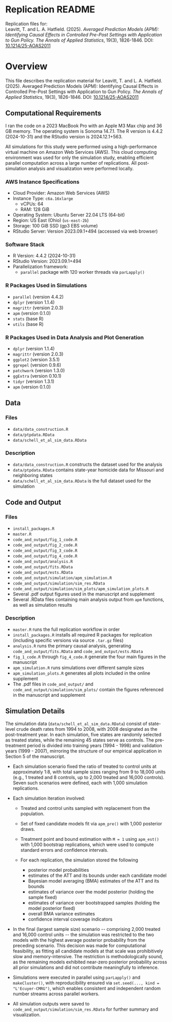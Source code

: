 # Replication README

Replication files for:  
Leavitt, T. and L. A. Hatfield. (2025). *Averaged Prediction Models (APM): Identifying Causal Effects in Controlled Pre-Post Settings with Application to Gun Policy.* _The Annals of Applied Statistics_, 19(3), 1826-1846. DOI: [10.1214/25-AOAS2011](https://doi.org/10.1214/25-AOAS2011)

# Overview

This file describes the replication material for Leavitt, T. and L. A. Hatfield. (2025). Averaged Prediction Models (APM): Identifying Causal Effects in Controlled Pre-Post Settings with Application to Gun Policy. *The Annals of Applied Statistics*, 19(3), 1826-1846. DOI: [10.1214/25-AOAS2011](https://doi.org/10.1214/25-AOAS2011)

## Computational Requirements

I ran the code on a 2023 MacBook Pro with an Apple M3 Max chip and 36 GB memory. The operating system is Sonoma 14.7.1. The R version is 4.4.2 (2024-10-31) and the RStudio version is 2024.12.1+563.

All simulations for this study were performed using a high-performance virtual machine on Amazon Web Services (AWS). This cloud computing environment was used for only the simulation study, enabling efficient parallel computation across a large number of replications. All post-simulation analysis and visualization were performed locally.

### AWS Instance Specifications

- Cloud Provider: Amazon Web Services (AWS)
- Instance Type: `c6a.16xlarge`
  - vCPUs: 64
  - RAM: 128 GiB
- Operating System: Ubuntu Server 22.04 LTS (64-bit)
- Region: US East (Ohio) (`us-east-2b`)
- Storage: 100 GiB SSD (gp3 EBS volume)
- RStudio Server: Version 2023.09.1+494 (accessed via web browser)

### Software Stack

- R Version: 4.4.2 (2024-10-31)
- RStudio Version: 2023.09.1+494
- Parallelization framework:
  - `parallel` package with 120 worker threads via `parLapply()`

### R Packages Used in Simulations

  - `parallel` (version 4.4.2)
  - `dplyr` (version 1.1.4)
  - `magrittr` (version 2.0.3)
  - `apm` (version 0.1.0)
  - `stats` (base R)
  - `utils` (base R)
  
### R Packages Used in Data Analysis and Plot Generation

  - `dplyr` (version 1.1.4)
  - `magrittr` (version 2.0.3)
  - `ggplot2` (version 3.5.1)
  - `ggrepel` (version 0.9.6)
  - `patchwork` (version 1.3.0)
  - `ggExtra` (version 0.10.1)
  - `tidyr` (version 1.3.1)
  - `apm` (version 0.1.0)

## Data

### Files

  - `data/data_construction.R`
  - `data/ptpdata.RData`
  - `data/schell_et_al_sim_data.RData`

### Description

  - `data/data_construction.R` constructs the dataset used for the analysis
  - `data/ptpdata.RData` contains state-year homicide data for Missouri and neighboring states
  - `data/schell_et_al_sim_data.RData` is the full dataset used for the simulation

## Code and Output

### Files
  - `install_packages.R`
  - `master.R`
  - `code_and_output/fig_1_code.R`
  - `code_and_output/fig_2_code.R`
  - `code_and_output/fig_3_code.R`
  - `code_and_output/fig_4_code.R`
  - `code_and_output/analysis.R`
  - `code_and_output/fits.RData`
  - `code_and_output/ests.RData`
  - `code_and_output/simulation/apm_simulation.R`
  - `code_and_output/simulation/sim_res.RData`
  - `code_and_output/simulation/sim_plots/apm_simulation_plots.R`
  - Several .pdf output figures used in the manuscript and supplement
  - Several .RData files containing main analysis output from `apm` functions, as well as simulation results

### Description

  - `master.R` runs the full replication workflow in order
  - `install_packages.R` installs all required R packages for replication (including specific versions via source `.tar.gz` files)
  - `analysis.R` runs the primary causal analysis, generating `code_and_output/fits.RData` and `code_and_output/ests.RData`
  - `fig_1_code.R` through `fig_4_code.R` generate the four main figures in the manuscript
  - `apm_simulation.R` runs simulations over different sample sizes
  - `apm_simulation_plots.R` generates all plots included in the online supplement
  - The .pdf files in `code_and_output/` and `code_and_output/simulation/sim_plots/` contain the figures referenced in the manuscript and supplement

## Simulation Details

The simulation data (`data/schell_et_al_sim_data.RData`) consist of state-level crude death rates from 1994 to 2008, with 2008 designated as the post-treatment year. In each simulation, five states are randomly selected as treated states, while the remaining 45 states serve as controls. The pre-treatment period is divided into training years (1994 - 1998) and validation years (1999 - 2007), mirroring the structure of our empirical application in Section 5 of the manuscript.

- Each simulation scenario fixed the ratio of treated to control units at approximately 1:8, with total sample sizes ranging from 9 to 18,000 units (e.g., 1 treated and 8 controls, up to 2,000 treated and 16,000 controls). Seven such scenarios were defined, each with 1,000 simulation replications.

- Each simulation iteration involved:

  - Treated and control units sampled with replacement from the population.

  - Set of fixed candidate models fit via `apm_pre()` with 1,000 posterior draws.
  
  - Treatment point and bound estimation with `M = 1` using `apm_est()` with 1,000 bootstrap replications, which were used to compute standard errors and confidence intervals.
  
  - For each replication, the simulation stored the following
    - posterior model probabilities
    - estimates of the ATT and its bounds under each candidate model
    - Bayesian model averaging (BMA) estimates of the ATT and its bounds
    - estimates of variance over the model posterior (holding the sample fixed) 
    - estimates of variance over bootstrapped samples (holding the model posterior fixed)
    - overall BMA variance estimates
    - confidence interval coverage indicators
  
- In the final (largest sample size) scenario -- comprising 2,000 treated and 16,000 control units -- the simulation was restricted to the two models with the highest average posterior probability from the preceding scenario. This decision was made for computational feasibility, as fitting all candidate models at that scale was prohibitively slow and memory-intensive. The restriction is methodologically sound, as the remaining models exhibited near-zero posterior probability across all prior simulations and did not contribute meaningfully to inference.

- Simulations were executed in parallel using `parLapply()` and `makeCluster()`, with reproducibility ensured via `set.seed(..., kind = "L'Ecuyer-CMRG")`, which enables consistent and independent random number streams across parallel workers.

- All simulation outputs were saved to `code_and_output/simulation/sim_res.RData` for further summary and visualization.
  